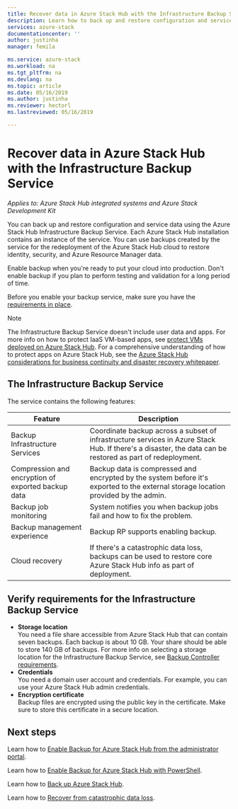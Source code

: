 ```yaml
---
title: Recover data in Azure Stack Hub with the Infrastructure Backup Service | Microsoft Docs
description: Learn how to back up and restore configuration and service data in Azure Stack Hub using the Infrastructure Backup Service.
services: azure-stack
documentationcenter: ''
author: justinha
manager: femila

ms.service: azure-stack
ms.workload: na
ms.tgt_pltfrm: na
ms.devlang: na
ms.topic: article
ms.date: 05/16/2019
ms.author: justinha
ms.reviewer: hectorl
ms.lastreviewed: 05/16/2019

---
```

# Recover data in Azure Stack Hub with the Infrastructure Backup Service

*Applies to: Azure Stack Hub integrated systems and Azure Stack Development Kit*

You can back up and restore configuration and service data using the Azure Stack Hub Infrastructure Backup Service. Each Azure Stack Hub installation contains an instance of the service. You can use backups created by the service for the redeployment of the Azure Stack Hub cloud to restore identity, security, and Azure Resource Manager data.

Enable backup when you're ready to put your cloud into production. Don't enable backup if you plan to perform testing and validation for a long period of time.

Before you enable your backup service, make sure you have the [requirements in place](#verify-requirements-for-the-infrastructure-backup-service).

> [!Note]  
> The Infrastructure Backup Service doesn't include user data and apps. For more info on how to protect IaaS VM-based apps, see [protect VMs deployed on Azure Stack Hub](../user/azure-stack-manage-vm-protect.md). For a comprehensive understanding of how to protect apps on Azure Stack Hub, see the [Azure Stack Hub considerations for business continuity and disaster recovery whitepaper](https://aka.ms/azurestackbcdrconsiderationswp).

## The Infrastructure Backup Service

The service contains the following features:

| Feature                                            | Description                                                                                                                                                |
|----------------------------------------------------|------------------------------------------------------------------------------------------------------------------------------------------------------------|
| Backup Infrastructure Services                     | Coordinate backup across a subset of infrastructure services in Azure Stack Hub. If there's a disaster, the data can be restored as part of redeployment. |
| Compression and encryption of exported backup data | Backup data is compressed and encrypted by the system before it's exported to the external storage location provided by the admin.                |
| Backup job monitoring                              | System notifies you when backup jobs fail and how to fix the problem.                                                                                                |
| Backup management experience                       | Backup RP supports enabling backup.                                                                                                                         |
| Cloud recovery                                     | If there's a catastrophic data loss, backups can be used to restore core Azure Stack Hub info as part of deployment.                                 |

## Verify requirements for the Infrastructure Backup Service

- **Storage location**  
  You need a file share accessible from Azure Stack Hub that can contain seven backups. Each backup is about 10 GB. Your share should be able to store 140 GB of backups. For more info on selecting a storage location for the Infrastructure Backup Service, see [Backup Controller requirements](azure-stack-backup-reference.md#backup-controller-requirements).
- **Credentials**  
  You need a domain user account and credentials. For example, you can use your Azure Stack Hub admin credentials.
- **Encryption certificate**  
  Backup files are encrypted using the public key in the certificate. Make sure to store this certificate in a secure location. 


## Next steps

Learn how to [Enable Backup for Azure Stack Hub from the administrator portal](azure-stack-backup-enable-backup-console.md).

Learn how to [Enable Backup for Azure Stack Hub with PowerShell](azure-stack-backup-enable-backup-powershell.md).

Learn how to [Back up Azure Stack Hub](azure-stack-backup-back-up-azure-stack.md).

Learn how to [Recover from catastrophic data loss](azure-stack-backup-recover-data.md).
